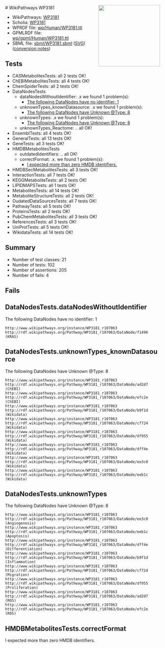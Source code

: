 <img style="float: right; width: 200px" src="../logo.png" />
# WikiPathways WP3181

* WikiPathways: [WP3181](https://identifiers.org/wikipathways:WP3181)
* Scholia: [WP3181](https://scholia.toolforge.org/wikipathways/WP3181)
* WPRDF file: [wp/Human/WP3181.ttl](../wp/Human/WP3181.ttl)
* GPMLRDF file: [wp/gpml/Human/WP3181.ttl](../wp/gpml/Human/WP3181.ttl)
* SBML file: [sbml/WP3181.sbml](../sbml/WP3181.sbml) ([SVG](../sbml/WP3181.svg)) ([conversion notes](../sbml/WP3181.txt))

## Tests
* CASMetabolitesTests: all 2 tests OK!
* ChEBIMetabolitesTests: all 4 tests OK!
* ChemSpiderTests: all 2 tests OK!
* DataNodesTests
    * dataNodesWithoutIdentifier: .x we found 1 problem(s):
        * [The following DataNodes have no identifier: 1](#d2d32fa0)
    * unknownTypes_knownDatasource: .x we found 1 problem(s):
        * [The following DataNodes have Unknown @Type: 8](#904516dd)
    * unknownTypes: .x we found 1 problem(s):
        * [The following DataNodes have Unknown @Type: 8](#839973e6)
    * unknownTypes_Reactome: .. all OK!
* EnsemblTests: all 4 tests OK!
* GeneralTests: all 13 tests OK!
* GeneTests: all 3 tests OK!
* HMDBMetabolitesTests
    * outdatedIdentifiers: .. all OK!
    * correctFormat: .x. we found 1 problem(s):
        * [I expected more than zero HMDB identifiers.](#ad154c1e)
* HMDBSecMetabolitesTests: all 3 tests OK!
* InteractionTests: all 7 tests OK!
* KEGGMetaboliteTests: all 2 tests OK!
* LIPIDMAPSTests: all 1 tests OK!
* MetabolitesTests: all 14 tests OK!
* MetaboliteStructureTests: all 2 tests OK!
* OudatedDataSourcesTests: all 7 tests OK!
* PathwayTests: all 5 tests OK!
* ProteinsTests: all 2 tests OK!
* PubChemMetabolitesTests: all 3 tests OK!
* ReferencesTests: all 3 tests OK!
* UniProtTests: all 5 tests OK!
* WikidataTests: all 14 tests OK!


## Summary

* Number of test classes: 21
* Number of tests: 102
* Number of assertions: 205
* Number of fails: 4

## Fails

<a name="d2d32fa0" />

## DataNodesTests.dataNodesWithoutIdentifier

The following DataNodes have no identifier: 1
```
http://www.wikipathways.org/instance/WP3181_r107063 http://rdf.wikipathways.org/Pathway/WP3181_r107063/DataNode/f1496 (KRAS)
```

<a name="904516dd" />

## DataNodesTests.unknownTypes_knownDatasource

The following DataNodes have Unknown @Type: 8
```
http://www.wikipathways.org/instance/WP3181_r107063 http://rdf.wikipathways.org/Pathway/WP3181_r107063/DataNode/ad2d7 (ChEBI)
http://www.wikipathways.org/instance/WP3181_r107063 http://rdf.wikipathways.org/Pathway/WP3181_r107063/DataNode/efc2e (ChEBI)
http://www.wikipathways.org/instance/WP3181_r107063 http://rdf.wikipathways.org/Pathway/WP3181_r107063/DataNode/b9f1d (Wikidata)
http://www.wikipathways.org/instance/WP3181_r107063 http://rdf.wikipathways.org/Pathway/WP3181_r107063/DataNode/cf724 (Wikidata)
http://www.wikipathways.org/instance/WP3181_r107063 http://rdf.wikipathways.org/Pathway/WP3181_r107063/DataNode/df955 (Wikidata)
http://www.wikipathways.org/instance/WP3181_r107063 http://rdf.wikipathways.org/Pathway/WP3181_r107063/DataNode/dff4e (Wikidata)
http://www.wikipathways.org/instance/WP3181_r107063 http://rdf.wikipathways.org/Pathway/WP3181_r107063/DataNode/ee3c0 (Wikidata)
http://www.wikipathways.org/instance/WP3181_r107063 http://rdf.wikipathways.org/Pathway/WP3181_r107063/DataNode/eeb1c (Wikidata)
```

<a name="839973e6" />

## DataNodesTests.unknownTypes

The following DataNodes have Unknown @Type: 8
```
http://www.wikipathways.org/instance/WP3181_r107063 http://rdf.wikipathways.org/Pathway/WP3181_r107063/DataNode/ee3c0 (Angiogenesis)
http://www.wikipathways.org/instance/WP3181_r107063 http://rdf.wikipathways.org/Pathway/WP3181_r107063/DataNode/eeb1c (Apoptosis)
http://www.wikipathways.org/instance/WP3181_r107063 http://rdf.wikipathways.org/Pathway/WP3181_r107063/DataNode/dff4e (Differentiation)
http://www.wikipathways.org/instance/WP3181_r107063 http://rdf.wikipathways.org/Pathway/WP3181_r107063/DataNode/b9f1d (Inflammation)
http://www.wikipathways.org/instance/WP3181_r107063 http://rdf.wikipathways.org/Pathway/WP3181_r107063/DataNode/cf724 (Migration)
http://www.wikipathways.org/instance/WP3181_r107063 http://rdf.wikipathways.org/Pathway/WP3181_r107063/DataNode/df955 (Proliferation)
http://www.wikipathways.org/instance/WP3181_r107063 http://rdf.wikipathways.org/Pathway/WP3181_r107063/DataNode/ad2d7 (ROS)
http://www.wikipathways.org/instance/WP3181_r107063 http://rdf.wikipathways.org/Pathway/WP3181_r107063/DataNode/efc2e (ROS)
```

<a name="ad154c1e" />

## HMDBMetabolitesTests.correctFormat

I expected more than zero HMDB identifiers.
